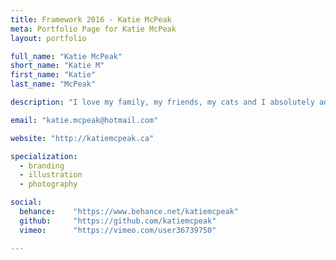 ```yaml
---
title: Framework 2016 - Katie McPeak
meta: Portfolio Page for Katie McPeak
layout: portfolio

full_name: "Katie McPeak"
short_name: "Katie M"
first_name: "Katie"
last_name: "McPeak"

description: "I love my family, my friends, my cats and I absolutely adore travel, Photography, drawing, painting, and creating handmade jewelry."

email: "katie.mcpeak@hotmail.com"

website: "http://katiemcpeak.ca"

specialization:
  - branding
  - illustration
  - photography

social:
  behance:    "https://www.behance.net/katiemcpeak"
  github:     "https://github.com/katiemcpeak"
  vimeo:      "https://vimeo.com/user36739750"

---
```

